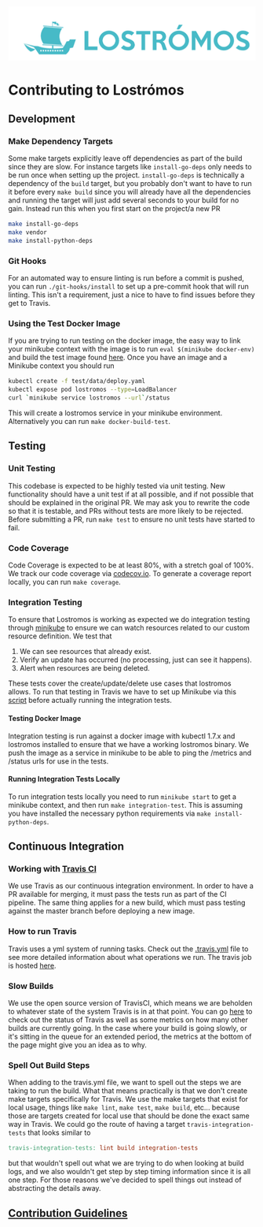 ![Lostrómos logo](images/logo.png)

# <a name="contributing"></a>Contributing to Lostrómos
## <a id="development"></a>Development
### Make Dependency Targets

Some make targets explicitly leave off dependencies as part of the build since they are slow. For instance targets like
`install-go-deps` only needs to be run once when setting up the project. `install-go-deps` is technically a dependency
of the `build` target, but you probably don't want to have to run it before every `make build` since you will already
have all the dependencies and running the target will just add several seconds to your build for no gain. Instead run
this when you first start on the project/a new PR

```bash
make install-go-deps
make vendor
make install-python-deps
```

### Git Hooks

For an automated way to ensure linting is run before a commit is pushed, you can run `./git-hooks/install` to set up a
pre-commit hook that will run linting. This isn't a requirement, just a nice to have to find issues before they get to
Travis.

### Using the Test Docker Image

If you are trying to run testing on the docker image, the easy way to link your minikube context with the image is to
run `eval $(minikube docker-env)` and build the test image found [here](../test/docker/Dockerfile). Once you have an
image and a Minikube context you should run

```bash
kubectl create -f test/data/deploy.yaml
kubectl expose pod lostromos --type=LoadBalancer
curl `minikube service lostromos --url`/status
```

This will create a lostromos service in your minikube environment. Alternatively you can run `make docker-build-test`.

## <a name="testing"></a>Testing

### Unit Testing

This codebase is expected to be highly tested via unit testing. New functionality should have a unit test if at all
possible, and if not possible that should be explained in the original PR. We may ask you to rewrite the code so that it
is testable, and PRs without tests are more likely to be rejected. Before submitting a PR, run `make test` to ensure no
unit tests have started to fail.

### Code Coverage

Code Coverage is expected to be at least 80%, with a stretch goal of 100%. We track our code coverage via
[codecov.io](https://codecov.io/gh/wpengine/lostromos). To generate a coverage report locally, you can run
`make coverage`.

### Integration Testing

To ensure that Lostromos is working as expected we do integration testing through
[minikube](https://github.com/kubernetes/minikube) to ensure we can watch resources related to our custom resource
definition. We test that

1. We can see resources that already exist.
2. Verify an update has occurred (no processing, just can see it happens).
3. Alert when resources are being deleted.

These tests cover the create/update/delete use cases that lostromos allows. To run that testing in Travis we have to set
up Minikube via this [script](../test/scripts/install_minikube.sh) before actually running the integration tests.

#### Testing Docker Image

Integration testing is run against a docker image with kubectl 1.7.x and lostromos installed to ensure that we have a
working lostromos binary. We push the image as a service in minikube to be able to ping the /metrics and /status urls
for use in the tests.

#### Running Integration Tests Locally

To run integration tests locally you need to run `minikube start` to get a minikube context, and then run
`make integration-test`. This is assuming you have installed the necessary python requirements via
`make install-python-deps`.

## <a name="ci"></a>Continuous Integration

### Working with [Travis CI](https://travis-ci.org/)

We use Travis as our continuous integration environment. In order to have a PR available for merging, it must pass the
tests run as part of the CI pipeline. The same thing applies for a new build, which must pass testing against the master
branch before deploying a new image.

### How to run Travis

Travis uses a yml system of running tasks. Check out the [.travis.yml](../.travis.yml) file to see more detailed
information about what operations we run. The travis job is hosted [here](https://travis-ci.org/wpengine/lostromos).

### Slow Builds

We use the open source version of TravisCI, which means we are beholden to whatever state of
the system Travis is in at that point. You can go [here](https://www.traviscistatus.com/) to check out the status of
Travis as well as some metrics on how many other builds are currently going. In the case where your build is going
slowly, or it's sitting in the queue for an extended period, the metrics at the bottom of the page might give you an
idea as to why. 

### Spell Out Build Steps

When adding to the travis.yml file, we want to spell out the steps we are taking to run the build. What that means
practically is that we don't create make targets specifically for Travis. We use the make targets that exist for local
usage, things like `make lint`, `make test`, `make build`, etc... because those are targets created for local use that
should be done the exact same way in Travis. We could go the route of having a target `travis-integration-tests` that
looks similar to

```makefile
travis-integration-tests: lint build integration-tests
```

but that wouldn't spell out what we are trying to do when looking at build logs, and we also wouldn't get step by step
timing information since it is all one step. For those reasons we've decided to spell things out instead of abstracting
the details away.

## [Contribution Guidelines](../CONTRIBUTING.md)

## 
